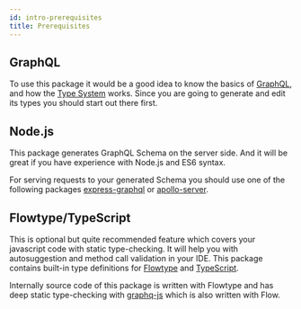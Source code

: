 ```yaml
---
id: intro-prerequisites
title: Prerequisites
---
```


## GraphQL

To use this package it would be a good idea to know the basics of [GraphQL](http://graphql.org/), and how the [Type System](http://graphql.org/docs/api-reference-type-system/) works. Since you are going to generate and edit its types you should start out there first.

## Node.js

This package generates GraphQL Schema on the server side. And it will be great if you have experience with Node.js and ES6 syntax.

For serving requests to your generated Schema you should use one of the following packages [express-graphql](https://github.com/graphql/express-graphql) or [apollo-server](https://github.com/apollographql/apollo-server).

## Flowtype/TypeScript

This is optional but quite recommended feature which covers your javascript code with static type-checking. It will help you with autosuggestion and method call validation in your IDE. This package contains built-in type definitions for [Flowtype](https://flow.org/) and [TypeScript](https://www.typescriptlang.org/).

Internally source code of this package is written with Flowtype and has deep static type-checking with [graphq-js](https://github.com/graphql/graphql-js) which is also written with Flow.
